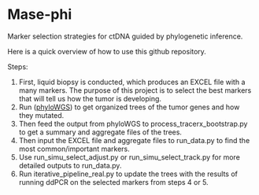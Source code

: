 # Mase-phi
Marker selection strategies for ctDNA guided by phylogenetic inference.

Here is a quick overview of how to use this github repository.

Steps:
1. First, liquid biopsy is conducted, which produces an EXCEL file with a many markers. The purpose of this project is to select the best markers that will tell us how the tumor is developing.
2. Run ([phyloWGS](https://github.com/morrislab/phylowgs)) to get organized trees of the tumor genes and how they mutated.
3. Then feed the output from phyloWGS to process_tracerx_bootstrap.py to get a summary and aggregate files of the trees.
4. Then input the EXCEL file and aggregate files to run_data.py to find the most common/important markers.
5. Use run_simu_select_adjust.py or run_simu_select_track.py for more detailed outputs to run_data.py.
6. Run iterative_pipeline_real.py to update the trees with the results of running ddPCR on the selected markers from steps 4 or 5.
